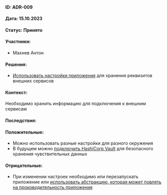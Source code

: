 #### ID: ADR-009

#### Дата: 15.10.2023

#### Статус: Принято

#### Участники:
* Махнев Антон

#### Решения:
* [Использовать настройки приложения](https://learn.microsoft.com/en-us/aspnet/core/fundamentals/configuration/options?view=aspnetcore-7.0) для хранения реквизитов внешних сервисов

#### Контекст:
Необходимо хранить информацию для подключения к внешним сервисам

#### Последствия:

#### Положительные:
* Можно использовать разные настройки для разного окружения
* В будущем можно [подключить HashiCorp Vault](https://developer.hashicorp.com/vault/tutorials/app-integration/dotnet-vault-agent) для безопасного хранения чувствительных данных

#### Отрицательные:
* При изменении настроек необходимо или перезапускать приложение или [использовать абстракцию, которая может повлять на производительность приложения](https://learn.microsoft.com/en-us/aspnet/core/fundamentals/configuration/options?view=aspnetcore-7.0#use-ioptionssnapshot-to-read-updated-data)
